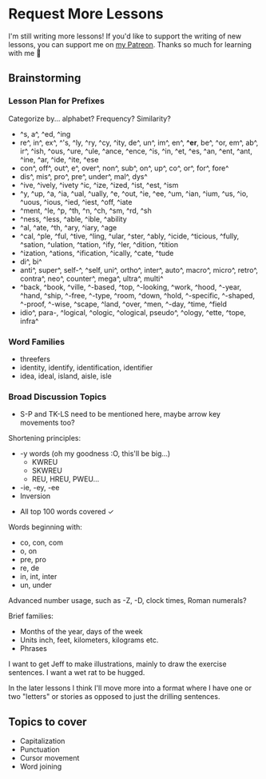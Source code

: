 # Request More Lessons

I'm still writing more lessons! If you'd like to support the writing of new lessons, you can support me on [my Patreon](https://www.patreon.com/morinted). Thanks so much for learning with me 😬

<Steno-Display stroke="SKPROUFBLSD" />

## Brainstorming

### Lesson Plan for Prefixes

Categorize by... alphabet? Frequency? Similarity?

- ^s, a^, ^ed, ^ing
- re^, in^, ex^, ^'s, ^ly, ^ry, ^cy, ^ity, de^, un^, im^, en^, **^er**, be^, ^or, em^, ab^, ir^, ^ish, ^ous, ^ure, ^ule, ^ance, ^ence, ^is, ^in, ^et, ^es, ^an, ^ent, ^ant, ^ine, ^ar, ^ide, ^ite, ^ese
- con^, off^, out^, e^, over^, non^, sub^, on^, up^, co^, or^, for^, fore^
- dis^, mis^, pro^, pre^, under^, mal^, dys^
- ^ive, ^ively, ^ivety ^ic, ^ize, ^ized, ^ist, ^est, ^ism
- ^y, ^up, ^a, ^ia, ^ual, ^ually, ^e, ^out, ^ie, ^ee, ^um, ^ian, ^ium, ^us, ^io, ^uous, ^ious, ^ied, ^iest, ^off, ^iate
- ^ment, ^le, ^p, ^th, ^n, ^ch, ^sm, ^rd, ^sh
- ^ness, ^less, ^able, ^ible, ^ability
- ^al, ^ate, ^th, ^ary, ^iary, ^age
- ^cal, ^ple, ^ful, ^tive, ^ling, ^ular, ^ster, ^ably, ^icide, ^ticious, ^fully, ^sation, ^ulation, ^tation, ^ify, ^ler, ^dition, ^tition
- ^ization, ^ations, ^ification, ^ically, ^cate, ^tude
- di^, bi^
- anti^, super^, self-^, ^self, uni^, ortho^, inter^, auto^, macro^, micro^, retro^, contra^, neo^, counter^, mega^, ultra^, multi^
- ^back, ^book, ^ville, ^-based, ^top, ^-looking, ^work, ^hood, ^-year, ^hand, ^ship, ^-free, ^-type, ^room, ^down, ^hold, ^-specific, ^-shaped, ^-proof, ^-wise, ^scape, ^land, ^over, ^men, ^-day, ^time, ^field
- idio^, para-, ^logical, ^ologic, ^ological, pseudo^, ^ology, ^ette, ^tope, infra^

### Word Families

- threefers
- identity, identify, identification, identifier
- idea, ideal, island, aisle, isle

### Broad Discussion Topics

* S-P and TK-LS need to be mentioned here, maybe arrow key movements too?

Shortening principles:

* -y words \(oh my goodness :O, this'll be big...\)
  * KWREU
  * SKWREU
  * REU, HREU, PWEU...
* -ie, -ey, -ee
* Inversion

- All top 100 words covered ✓


Words beginning with:

* co, con, com
* o, on
* pre, pro
* re, de
* in, int, inter
* un, under

Advanced number usage, such as -Z, -D, clock times, Roman numerals?

Brief families:

* Months of the year, days of the week
* Units inch, feet, kilometers, kilograms etc.
* Phrases

I want to get Jeff to make illustrations, mainly to draw the exercise sentences. I want a wet rat to be hugged.

In the later lessons I think I'll move more into a format where I have one or two "letters" or stories as opposed to just the drilling sentences.

## Topics to cover

- Capitalization
- Punctuation
- Cursor movement
- Word joining